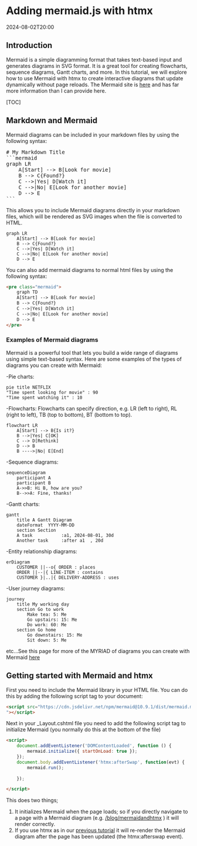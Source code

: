 ﻿# Adding mermaid.js with htmx

<!--category-- HTMX, Markdown -->

<datetime class="hidden">2024-08-02T20:00</datetime>



## Introduction
Mermaid is a simple diagramming format that takes text-based input and generates diagrams in SVG format. It is a great tool for creating flowcharts, sequence diagrams, Gantt charts, and more. In this tutorial, we will explore how to use Mermaid with htmx to create interactive diagrams that update dynamically without page reloads.
The Mermaid site is [here](https://mermaid.js.org/) and has far more information than I can provide here.

[TOC]

## Markdown and Mermaid
Mermaid diagrams can be included in your markdown files by using the following syntax:

<pre>
# My Markdown Title
```mermaid
graph LR
    A[Start] --> B[Look for movie]
    B --> C{Found?}
    C -->|Yes| D[Watch it]
    C -->|No| E[Look for another movie]
    D --> E
```
</pre>

This allows you to include Mermaid diagrams directly in your markdown files, which will be rendered as SVG images when the file is converted to HTML.

```mermaid
graph LR
    A[Start] --> B[Look for movie]
    B --> C{Found?}
    C -->|Yes| D[Watch it]
    C -->|No| E[Look for another movie]
    D --> E
```


You can also add mermaid diagrams to normal html files by using the following syntax:

```html
<pre class="mermaid">
    graph TD
    A[Start] --> B[Look for movie]
    B --> C{Found?}
    C -->|Yes| D[Watch it]
    C -->|No| E[Look for another movie]
    D --> E
</pre>
```

### Examples of Mermaid diagrams
Mermaid is a powerful tool that lets you build a wide range of diagrams using simple text-based syntax.
Here are some examples of the types of diagrams you can create with Mermaid:

-Pie charts:
```mermaid
pie title NETFLIX
"Time spent looking for movie" : 90
"Time spent watching it" : 10
```

-Flowcharts:
Flowcharts can specify direction, e.g. LR (left to right), RL (right to left), TB (top to bottom), BT (bottom to top).

```mermaid
flowchart LR
    A[Start] --> B{Is it?}
    B -->|Yes| C[OK]
    C --> D[Rethink]
    D --> B
    B ---->|No| E[End]
```

-Sequence diagrams:
```mermaid
sequenceDiagram 
    participant A
    participant B
    A->>B: Hi B, how are you?
    B-->>A: Fine, thanks!
```

-Gantt charts:
```mermaid
gantt
    title A Gantt Diagram
    dateFormat  YYYY-MM-DD
    section Section
    A task           :a1, 2024-08-01, 30d
    Another task     :after a1  , 20d
```

-Entity relationship diagrams:
```mermaid
erDiagram
    CUSTOMER ||--o{ ORDER : places
    ORDER ||--|{ LINE-ITEM : contains
    CUSTOMER }|..|{ DELIVERY-ADDRESS : uses
```

-User journey diagrams:
```mermaid
journey
    title My working day
    section Go to work
        Make tea: 5: Me
        Go upstairs: 15: Me
        Do work: 60: Me
    section Go home
        Go downstairs: 15: Me
        Sit down: 5: Me
```

etc...See this page for more of the MYRIAD of diagrams you can create with Mermaid [here](https://mermaid.js.org/syntax/examples.html)

## Getting started with Mermaid and htmx
First you need to include the Mermaid library in your HTML file. You can do this by adding the following script tag to your document:

```html
<script src="https://cdn.jsdelivr.net/npm/mermaid@10.9.1/dist/mermaid.min.js
"></script>
```

Next in your _Layout.cshtml file you need to add the following script tag to initialize Mermaid (you normally do this at the bottom of the file)

```html
<script>
    document.addEventListener('DOMContentLoaded', function () {
        mermaid.initialize({ startOnLoad: true });
    });
    document.body.addEventListener('htmx:afterSwap', function(evt) {
        mermaid.run();
        
    });

</script>
```

This does two things; 
1. It initializes Mermaid when the page loads; so if you directly navigate to a page with a Mermaid diagram (e.g. [/blog/mermaidandhtmx](/blog/mermaidandhtmx) ) it will render correctly.
2. If you use htmx as in our [previous tutorial](/blog/htmxwithaspnetcore) it will re-render the Mermaid diagram after the page has been updated (the htmx:afterswap event).
